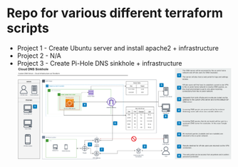 # Repo for various different terraform scripts

* Project 1 - Create Ubuntu server and install apache2 + infrastructure 
* Project 2 - N/A
* Project 3 - Create Pi-Hole DNS sinkhole + infrastructure
![alt text](Project3/Img/DNS-Sink.png)

